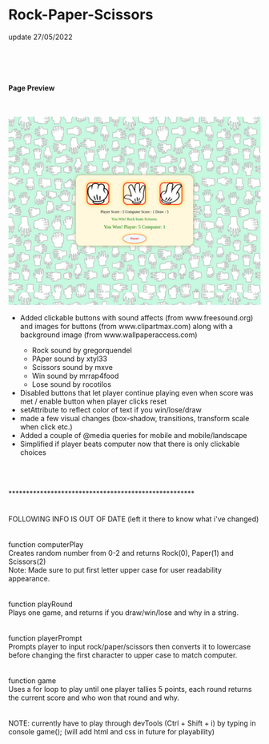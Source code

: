 # Rock-Paper-Scissors<br/>

update 27/05/2022<br/><br/>

<br />
<br />

<h4>Page Preview</h4>
<br />

![Alt Text](images/rockPaperScissorsScreenshot.png?raw=true "Rock Paper Scissors screenshot")
<br />

<ul>
<li>Added clickable buttons with sound affects (from www.freesound.org) and images for buttons (from www.clipartmax.com) along with a background image (from www.wallpaperaccess.com)</li>
  <ul>
  <li>Rock sound by gregorquendel</li>
  <li>PAper sound by xtyl33</li>
  <li>Scissors sound by mxve</li>
  <li>Win sound by mrrap4food</li>
  <li>Lose sound by rocotilos</li>
  </ul>
<li>Disabled buttons that let player continue playing even when score was met / enable button when player clicks reset</li>
<li>setAttribute to reflect color of text if you win/lose/draw</li>
<li>made a few visual changes (box-shadow, transitions, transform scale when click etc.) </li>
<li>Added a couple of @media queries for mobile and mobile/landscape</li>
<li>Simplified if player beats computer now that there is only clickable choices</li>

</ul>
<br/><br/><br/>*****************************************************<br/><br/><br/>
FOLLOWING INFO IS OUT OF DATE (left it there to know what i've changed)<br/><br/><br/>
function computerPlay <br/> Creates random number from 0-2 and returns Rock(0), Paper(1) and Scissors(2) <br/>Note: Made sure to put first letter upper case for user readability appearance.<br/><br/><br/>
function playRound <br/>Plays one game, and returns if you draw/win/lose and why in a string.<br/><br/><br/>
function playerPrompt <br/>Prompts player to input rock/paper/scissors then converts it to lowercase before changing the first character to upper case to match computer.<br/><br/><br/>
function game <br/>Uses a for loop to play until one player tallies 5 points, each round returns the current score and who won that round and why.<br/><br/><br/>
NOTE: currently have to play through devTools (Ctrl + Shift + i) by typing in console game(); (will add html and css in future for playability)<br/><br/><br/>
